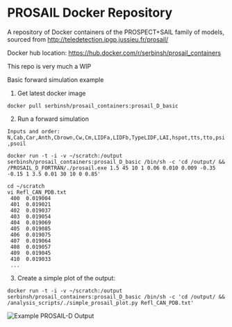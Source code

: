 # PROSAIL Docker Repository
A repository of Docker containers of the PROSPECT+SAIL family of models, sourced from http://teledetection.ipgp.jussieu.fr/prosail/

Docker hub location: https://hub.docker.com/r/serbinsh/prosail_containers

This repo is very much a WIP


Basic forward simulation example

1) Get latest docker image

```docker pull serbinsh/prosail_containers:prosail_D_basic```

2) Run a forward simulation

```Inputs and order:  N,Cab,Car,Anth,Cbrown,Cw,Cm,LIDFa,LIDFb,TypeLIDF,LAI,hspot,tts,tto,psi,psoil```

```
docker run -t -i -v ~/scratch:/output serbinsh/prosail_containers:prosail_D_basic /bin/sh -c 'cd /output/ && /PROSAIL_D_FORTRAN/./prosail.exe 1.5 45 10 1 0.06 0.010 0.009 -0.35 -0.15 1 3.5 0.01 30 10 0 0.85'
```

```
cd ~/scratch
vi Refl_CAN_PDB.txt
 400  0.019004
 401  0.019021
 402  0.019037
 403  0.019054
 404  0.019069
 405  0.019085
 406  0.019075
 407  0.019064
 408  0.019057
 409  0.019045
 410  0.019033
 ...
 ```
 
 3) Create a simple plot of the output:
 
 ```
docker run -t -i -v ~/scratch:/output serbinsh/prosail_containers:prosail_D_basic /bin/sh -c 'cd /output/ && /analysis_scripts/./simple_prosail_plot.py Refl_CAN_PDB.txt'
```

![Example PROSAIL-D Output](https://github.com/serbinsh/prosail_docker/blob/master/graphics/PROSAIL_output.png?raw=true "Example PROSAIL-D Output")

